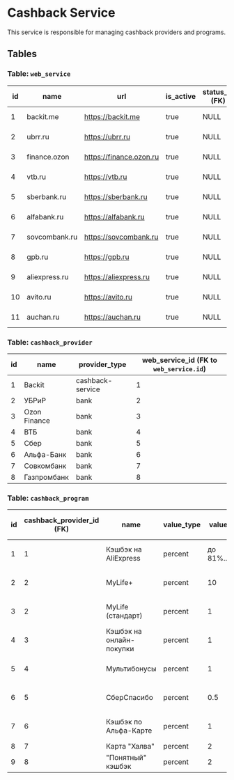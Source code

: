 
# Cashback Service

This service is responsible for managing cashback providers and programs.

## Tables

### Table: `web_service`
| id | name | url | is_active | status_id (FK) | created_at |
|----|------|-----|-----------|----------------|------------|
| 1  | backit.me | https://backit.me | true | NULL | 2024-01-01 |
| 2  | ubrr.ru | https://ubrr.ru | true | NULL | 2024-01-01 |
| 3  | finance.ozon | https://finance.ozon.ru | true | NULL | 2024-01-01 |
| 4  | vtb.ru | https://vtb.ru | true | NULL | 2024-01-01 |
| 5  | sberbank.ru | https://sberbank.ru | true | NULL | 2024-01-01 |
| 6  | alfabank.ru | https://alfabank.ru | true | NULL | 2024-01-01 |
| 7  | sovcombank.ru | https://sovcombank.ru | true | NULL | 2024-01-01 |
| 8  | gpb.ru | https://gpb.ru | true | NULL | 2024-01-01 |
| 9  | aliexpress.ru | https://aliexpress.ru | true | NULL | 2024-01-01 |
| 10 | avito.ru | https://avito.ru | true | NULL | 2024-01-01 |
| 11 | auchan.ru | https://auchan.ru | true | NULL | 2024-01-01 |


### Table: `cashback_provider`
| id | name | provider_type | web_service_id (FK to `web_service.id`) |
|----|------|---------------|-----------------------------------------|
| 1  | Backit | cashback-service | 1 |
| 2  | УБРиР | bank | 2 |
| 3  | Ozon Finance | bank | 3 |
| 4  | ВТБ | bank | 4 |
| 5  | Сбер | bank | 5 |
| 6  | Альфа-Банк | bank | 6 |
| 7  | Совкомбанк | bank | 7 |
| 8  | Газпромбанк | bank | 8 |

### Table: `cashback_program`
| id | cashback_provider_id (FK) | name | value_type | value | conditions | required_product_id (Logical FK to `procurement.product.id`) |
|----|---------------------------|------|------------|-------|------------|----------------------------------------------------------|
| 1  | 1 | Кэшбэк на AliExpress | percent | до 81%... | макс кэшбек: 1500₽... | NULL |
| 2  | 2 | MyLife+ | percent | 10 | 1. оборот ₽5000+/мес... | 77 |
| 3  | 2 | MyLife (стандарт) | percent | 1 | оборот ₽5000+/мес... | NULL |
| 4  | 3 | Кэшбэк на онлайн-покупки | percent | 1 | выбрать категорию до оплаты... | NULL |
| 5  | 4 | Мультибонусы | percent | 1 | выбрать категорию до оплаты... | NULL |
| 6  | 5 | СберСпасибо | percent | 0.5 | зачисление до 5-14 дней... | NULL |
| 7  | 6 | Кэшбэк по Альфа-Карте | percent | 1 | выбрать категорию до оплаты... | NULL |
| 8  | 7 | Карта "Халва" | percent | 2 | безусловный | NULL |
| 9  | 8 | "Понятный" кэшбэк | percent | 2 | максимум ₽3000 | NULL |
